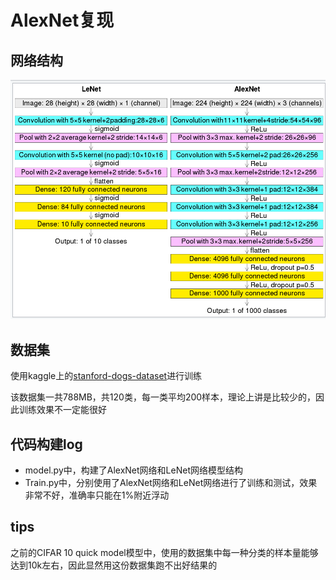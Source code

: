 # AlexNet复现

## 网络结构

![image.png](assets/AlexNet.png)

## 数据集

使用kaggle上的[stanford-dogs-dataset](https://www.kaggle.com/datasets/jessicali9530/stanford-dogs-dataset)进行训练

该数据集一共788MB，共120类，每一类平均200样本，理论上讲是比较少的，因此训练效果不一定能很好

## 代码构建log

- model.py中，构建了AlexNet网络和LeNet网络模型结构
- Train.py中，分别使用了AlexNet网络和LeNet网络进行了训练和测试，效果非常不好，准确率只能在1%附近浮动

## tips

之前的CIFAR 10 quick model模型中，使用的数据集中每一种分类的样本量能够达到10k左右，因此显然用这份数据集跑不出好结果的
